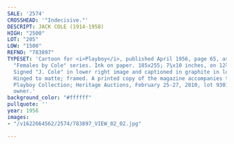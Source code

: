 ```yaml
---
SALE: '2574'
CROSSHEAD: '"Indecisive."'
DESCRIPT: JACK COLE (1914-1958)
HIGH: "2500"
LOT: "205"
LOW: "1500"
REFNO: "783897"
TYPESET: 'Cartoon for <i>Playboy</i>, published April 1956, page 65, as #22 of the
  "Females by Cole" series. Ink on paper. 185x255; 7¼x10 inches, on 12¾x10¼-inch sheet.
  Signed "J. Cole" in lower right image and captioned in graphite in lower margin.
  Hinged to matte; framed. A printed copy of the magazine accompanies the lot. <br><br>Provenance:
  Playboy Collection; Heritage Auctions, February 25-27, 2010, lot 93012; current
  owner.'
background_color: "#ffffff"
pullquote: ''
year: 1956
images:
- "/v1622664562/2574/783897_VIEW_02_02.jpg"

---
```

